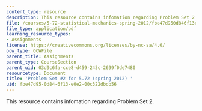 ```yaml
---
content_type: resource
description: This resource contains infomation regarding Problem Set 2.
file: /courses/5-72-statistical-mechanics-spring-2012/fbe47d950d846f13e0e200c322dbdb56_MIT5_72S12_PS2.pdf
file_type: application/pdf
learning_resource_types:
- Assignments
license: https://creativecommons.org/licenses/by-nc-sa/4.0/
ocw_type: OCWFile
parent_title: Assignments
parent_type: CourseSection
parent_uid: 03d9c6fa-cce8-d459-243c-2699f0de7480
resourcetype: Document
title: 'Problem Set #2 for 5.72 (spring 2012) '
uid: fbe47d95-0d84-6f13-e0e2-00c322dbdb56
---
```

This resource contains infomation regarding Problem Set 2.